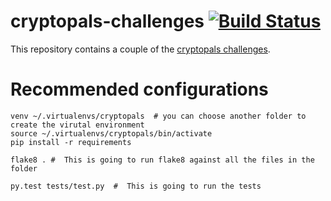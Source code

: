# cryptopals-challenges   [![Build Status](https://snap-ci.com/nicolastrres/cryptopals-challenges/branch/master/build_image)](https://snap-ci.com/nicolastrres/cryptopals-challenges/branch/master)
This repository contains a couple of the [cryptopals challenges](http://cryptopals.com/).


# Recommended configurations
```
venv ~/.virtualenvs/cryptopals  # you can choose another folder to create the virutal environment
source ~/.virtualenvs/cryptopals/bin/activate
pip install -r requirements
 
flake8 . #  This is going to run flake8 against all the files in the folder

py.test tests/test.py  #  This is going to run the tests
```




